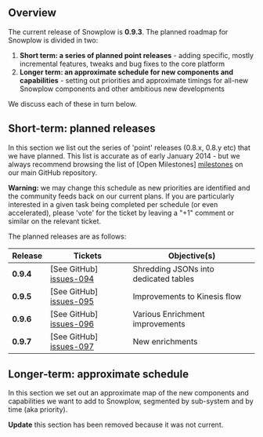 ## Overview

The current release of Snowplow is **0.9.3**. The planned roadmap for Snowplow is divided in two:

1. **Short term: a series of planned point releases** - adding specific, mostly incremental features, tweaks and bug fixes to the core platform
2. **Longer term: an approximate schedule for new components and capabilities** - setting out priorities and approximate timings for all-new Snowplow components and other ambitious new developments

We discuss each of these in turn below.

## Short-term: planned releases

In this section we list out the series of 'point' releases (0.8.x, 0.8.y etc) that we have planned. This list is accurate as of early January 2014 - but we always recommend browsing the list of [Open Milestones] [milestones] on our main GitHub repository.

**Warning:** we may change this schedule as new priorities are identified and the community feeds back on our current plans. If you are particularly interested in a given task being completed per schedule (or even accelerated), please 'vote' for the ticket by leaving a "+1" comment or similar on the relevant ticket.

The planned releases are as follows:

| Release   | Tickets                   | Objective(s)                                                                     |
|-----------|---------------------------|----------------------------------------|
| **0.9.4** | [See GitHub] [issues-094] | Shredding JSONs into dedicated tables  |
| **0.9.5** | [See GitHub] [issues-095] | Improvements to Kinesis flow           |
| **0.9.6** | [See GitHub] [issues-096] | Various Enrichment improvements        |
| **0.9.7** | [See GitHub] [issues-097] | New enrichments                        |

## Longer-term: approximate schedule

In this section we set out an approximate map of the new components and capabilities we want to add to Snowplow, segmented by sub-system and by time (aka priority).

**Update** this section has been removed because it was not current.

[milestones]: https://github.com/snowplow/snowplow/issues/milestones

[issues-094]: https://github.com/snowplow/snowplow/issues?milestone=39&state=open
[issues-095]: https://github.com/snowplow/snowplow/issues?milestone=36&state=open
[issues-096]: https://github.com/snowplow/snowplow/issues?milestone=29&state=open
[issues-097]: https://github.com/snowplow/snowplow/issues?milestone=30&state=open

[scalding]: https://github.com/twitter/scalding
[redshift]: http://aws.amazon.com/redshift/